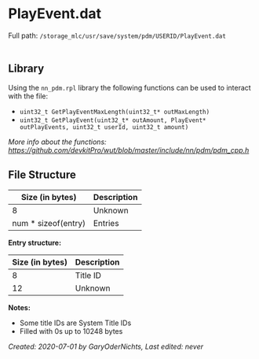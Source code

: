 # PlayEvent.dat
Full path: `/storage_mlc/usr/save/system/pdm/USERID/PlayEvent.dat`  
<br>

<h2>Library</h2>  

Using the `nn_pdm.rpl` library the following functions can be used to interact with the file:  
* `uint32_t GetPlayEventMaxLength(uint32_t* outMaxLength)`
* `uint32_t GetPlayEvent(uint32_t* outAmount, PlayEvent* outPlayEvents, uint32_t userId, uint32_t amount)`

<i>More info about the functions: https://github.com/devkitPro/wut/blob/master/include/nn/pdm/pdm_cpp.h</i>

<h2>File Structure</h2>  

| Size (in bytes)     | Description |
| ------------------- | ----------- |
| 8                   | Unknown     |
| num * sizeof(entry) | Entries     |  

<b>Entry structure:</b>  

| Size (in bytes) | Description |
| --------------- | ----------- |
| 8               | Title ID    |
| 12              | Unknown     | 

<b>Notes:</b>  

* Some title IDs are System Title IDs  
* Filled with 0s up to 10248 bytes

<i>Created: 2020-07-01 by GaryOderNichts, Last edited: never</i>